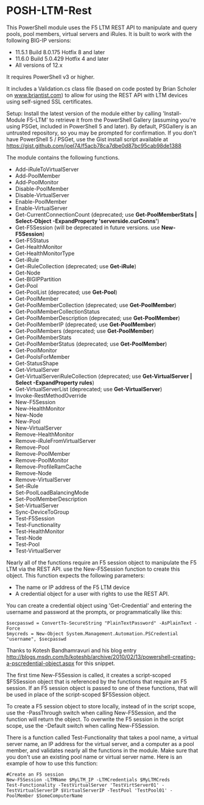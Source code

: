 # POSH-LTM-Rest
This PowerShell module uses the F5 LTM REST API to manipulate and query pools, pool members, virtual servers and iRules.
It is built to work with the following BIG-IP versions:
   * 11.5.1 Build 8.0.175 Hotfix 8 and later
   * 11.6.0 Build 5.0.429 Hotfix 4 and later
   * All versions of 12.x

It requires PowerShell v3 or higher.

It includes a Validation.cs class file (based on code posted by Brian Scholer on www.briantist.com) to allow for using the REST API with LTM devices using self-signed SSL certificates.

Setup:
Install the latest version of the module either by calling 'Install-Module F5-LTM' to retrieve it from the PowerShell Gallery (assuming you're using PSGet, included in PowerShell 5 and later). By default, PSGallery is an untrusted repository, so you may be prompted for confirmation. If you don't have PowerShell 5 / PSGet, use the Gist install script available at https://gist.github.com/joel74/f5acb78ca7dbe0d87bc95cab98de1388

The module contains the following functions.

   * Add-iRuleToVirtualServer
   * Add-PoolMember
   * Add-PoolMonitor
   * Disable-PoolMember
   * Disable-VirtualServer
   * Enable-PoolMember
   * Enable-VirtualServer
   * Get-CurrentConnectionCount (deprecated; use __Get-PoolMemberStats | Select-Object -ExpandProperty 'serverside.curConns'__)
   * Get-F5Session (will be deprecated in future versions. use __New-F5Session__)
   * Get-F5Status
   * Get-HealthMonitor
   * Get-HealthMonitorType
   * Get-iRule
   * Get-iRuleCollection (deprecated; use __Get-iRule__)
   * Get-Node
   * Get-BIGIPPartition
   * Get-Pool
   * Get-PoolList (deprecated; use __Get-Pool__)
   * Get-PoolMember
   * Get-PoolMemberCollection (deprecated; use __Get-PoolMember__)
   * Get-PoolMemberCollectionStatus
   * Get-PoolMemberDescription (deprecated; use __Get-PoolMember__)
   * Get-PoolMemberIP (deprecated; use __Get-PoolMember__)
   * Get-PoolMembers (deprecated; use __Get-PoolMember__)
   * Get-PoolMemberStats
   * Get-PoolMemberStatus (deprecated; use __Get-PoolMember__)
   * Get-PoolMonitor
   * Get-PoolsForMember
   * Get-StatusShape
   * Get-VirtualServer
   * Get-VirtualServeriRuleCollection (deprecated; use __Get-VirtualServer | Select -ExpandProperty rules__)
   * Get-VirtualServerList (deprecated; use __Get-VirtualServer__)
   * Invoke-RestMethodOverride
   * New-F5Session
   * New-HealthMonitor
   * New-Node
   * New-Pool
   * New-VirtualServer
   * Remove-HealthMonitor
   * Remove-iRuleFromVirtualServer
   * Remove-Pool
   * Remove-PoolMember
   * Remove-PoolMonitor
   * Remove-ProfileRamCache
   * Remove-Node
   * Remove-VirtualServer
   * Set-iRule
   * Set-PoolLoadBalancingMode 
   * Set-PoolMemberDescription
   * Set-VirtualServer
   * Sync-DeviceToGroup
   * Test-F5Session
   * Test-Functionality
   * Test-HealthMonitor
   * Test-Node
   * Test-Pool
   * Test-VirtualServer

Nearly all of the functions require an F5 session object to manipulate the F5 LTM via the REST API.
use the New-F5Session function to create this object. This function expects the following parameters:
   * The name or IP address of the F5 LTM device
   * A credential object for a user with rights to use the REST API.

You can create a credential object using 'Get-Credential' and entering the username and password at the prompts, or programmatically like this:
```
$secpasswd = ConvertTo-SecureString "PlainTextPassword" -AsPlainText -Force
$mycreds = New-Object System.Management.Automation.PSCredential "username", $secpasswd
```
Thanks to Kotesh Bandhamravuri and his blog entry http://blogs.msdn.com/b/koteshb/archive/2010/02/13/powershell-creating-a-pscredential-object.aspx for this snippet.

The first time New-F5Session is called, it creates a script-scoped $F5Session object that is referenced by the functions that require an F5 session. If an F5 session object is passed to one of these functions, that will be used in place of the script-scoped $F5Session object.

To create a F5 session object to store locally, instead of in the script scope, use the -PassThrough switch when calling New-F5Session, and the function will return the object.
To overwrite the F5 session in the script scope, use the -Default switch when calling New-F5Session.

There is a function called Test-Functionality that takes a pool name, a virtual server name, an IP address for the virtual server, and a computer as a pool member, and validates nearly all the functions in the module. Make sure that you don't use an existing pool name or virtual server name.
Here is an example of how to use this function:

```
#Create an F5 session
New-F5Session -LTMName $MyLTM_IP -LTMCredentials $MyLTMCreds
Test-Functionality -TestVirtualServer 'TestVirtServer01' -TestVirtualServerIP $VirtualServerIP -TestPool 'TestPool01' -PoolMember $SomeComputerName
```
